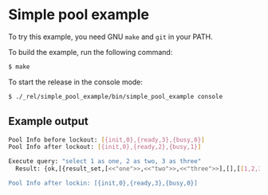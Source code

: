 Simple pool example
===================

To try this example, you need GNU `make` and `git` in your PATH.

To build the example, run the following command:

``` bash
$ make
```

To start the release in the console mode:

``` bash
$ ./_rel/simple_pool_example/bin/simple_pool_example console
```

Example output
--------------

``` bash
Pool Info before lockout: [{init,0},{ready,3},{busy,0}]
Pool Info after lockout: [{init,0},{ready,2},{busy,1}]

Execute query: "select 1 as one, 2 as two, 3 as three"
  Result: {ok,[{result_set,[<<"one">>,<<"two">>,<<"three">>],[],[[1,2,3]]}]}

Pool Info after lockin: [{init,0},{ready,3},{busy,0}]
```
